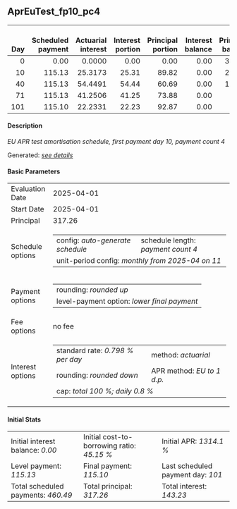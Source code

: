 <h2>AprEuTest_fp10_pc4</h2>
<table>
    <thead style="vertical-align: bottom;">
        <th style="text-align: right;">Day</th>
        <th style="text-align: right;">Scheduled payment</th>
        <th style="text-align: right;">Actuarial interest</th>
        <th style="text-align: right;">Interest portion</th>
        <th style="text-align: right;">Principal portion</th>
        <th style="text-align: right;">Interest balance</th>
        <th style="text-align: right;">Principal balance</th>
        <th style="text-align: right;">Total actuarial interest</th>
        <th style="text-align: right;">Total interest</th>
        <th style="text-align: right;">Total principal</th>
    </thead>
    <tr style="text-align: right;">
        <td class="ci00">0</td>
        <td class="ci01" style="white-space: nowrap;">0.00</td>
        <td class="ci02">0.0000</td>
        <td class="ci03">0.00</td>
        <td class="ci04">0.00</td>
        <td class="ci05">0.00</td>
        <td class="ci06">317.26</td>
        <td class="ci07">0.0000</td>
        <td class="ci08">0.00</td>
        <td class="ci09">0.00</td>
    </tr>
    <tr style="text-align: right;">
        <td class="ci00">10</td>
        <td class="ci01" style="white-space: nowrap;">115.13</td>
        <td class="ci02">25.3173</td>
        <td class="ci03">25.31</td>
        <td class="ci04">89.82</td>
        <td class="ci05">0.00</td>
        <td class="ci06">227.44</td>
        <td class="ci07">25.3173</td>
        <td class="ci08">25.31</td>
        <td class="ci09">89.82</td>
    </tr>
    <tr style="text-align: right;">
        <td class="ci00">40</td>
        <td class="ci01" style="white-space: nowrap;">115.13</td>
        <td class="ci02">54.4491</td>
        <td class="ci03">54.44</td>
        <td class="ci04">60.69</td>
        <td class="ci05">0.00</td>
        <td class="ci06">166.75</td>
        <td class="ci07">79.7665</td>
        <td class="ci08">79.75</td>
        <td class="ci09">150.51</td>
    </tr>
    <tr style="text-align: right;">
        <td class="ci00">71</td>
        <td class="ci01" style="white-space: nowrap;">115.13</td>
        <td class="ci02">41.2506</td>
        <td class="ci03">41.25</td>
        <td class="ci04">73.88</td>
        <td class="ci05">0.00</td>
        <td class="ci06">92.87</td>
        <td class="ci07">121.0171</td>
        <td class="ci08">121.00</td>
        <td class="ci09">224.39</td>
    </tr>
    <tr style="text-align: right;">
        <td class="ci00">101</td>
        <td class="ci01" style="white-space: nowrap;">115.10</td>
        <td class="ci02">22.2331</td>
        <td class="ci03">22.23</td>
        <td class="ci04">92.87</td>
        <td class="ci05">0.00</td>
        <td class="ci06">0.00</td>
        <td class="ci07">143.2502</td>
        <td class="ci08">143.23</td>
        <td class="ci09">317.26</td>
    </tr>
</table>
<h4>Description</h4>
<p><i>EU APR test amortisation schedule, first payment day 10, payment count 4</i></p>
<p>Generated: <i><a href="../GeneratedDate.html">see details</a></i></p>
<h4>Basic Parameters</h4>
<table>
    <tr>
        <td>Evaluation Date</td>
        <td>2025-04-01</td>
    </tr>
    <tr>
        <td>Start Date</td>
        <td>2025-04-01</td>
    </tr>
    <tr>
        <td>Principal</td>
        <td>317.26</td>
    </tr>
    <tr>
        <td>Schedule options</td>
        <td>
            <table>
                <tr>
                    <td>config: <i>auto-generate schedule</i></td>
                    <td>schedule length: <i><i>payment count</i> 4</i></td>
                </tr>
                <tr>
                    <td colspan="2" style="white-space: nowrap;">unit-period config: <i>monthly from 2025-04 on 11</i></td>
                </tr>
            </table>
        </td>
    </tr>
    <tr>
        <td>Payment options</td>
        <td>
            <table>
                <tr>
                    <td>rounding: <i>rounded up</i></td>
                </tr>
                <tr>
                    <td>level-payment option: <i>lower&nbsp;final&nbsp;payment</i></td>
                </tr>
            </table>
        </td>
    </tr>
    <tr>
        <td>Fee options</td>
        <td>no fee
        </td>
    </tr>
    <tr>
        <td>Interest options</td>
        <td>
            <table>
                <tr>
                    <td>standard rate: <i>0.798 % per day</i></td>
                    <td>method: <i>actuarial</i></td>
                </tr>
                <tr>
                    <td>rounding: <i>rounded down</i></td>
                    <td>APR method: <i>EU to 1 d.p.</i></td>
                </tr>
                <tr>
                    <td colspan="2">cap: <i>total 100 %; daily 0.8 %</td>
                </tr>
            </table>
        </td>
    </tr>
</table>
<h4>Initial Stats</h4>
<table>
    <tr>
        <td>Initial interest balance: <i>0.00</i></td>
        <td>Initial cost-to-borrowing ratio: <i>45.15 %</i></td>
        <td>Initial APR: <i>1314.1 %</i></td>
    </tr>
    <tr>
        <td>Level payment: <i>115.13</i></td>
        <td>Final payment: <i>115.10</i></td>
        <td>Last scheduled payment day: <i>101</i></td>
    </tr>
    <tr>
        <td>Total scheduled payments: <i>460.49</i></td>
        <td>Total principal: <i>317.26</i></td>
        <td>Total interest: <i>143.23</i></td>
    </tr>
</table>